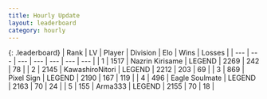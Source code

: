 ```yaml
---
title: Hourly Update
layout: leaderboard
category: hourly
---
```


{: .leaderboard}
| Rank | LV | Player | Division | Elo | Wins | Losses |
| --- | --- | --- | --- | --- | --- | --- |
| <span data-change="0">1</span> | 1517 | <span title="ID: 315148">Nazrin Kirisame</span> | LEGEND | <span data-change="0">2269</span> | <span data-change="0">242</span> | <span data-change="0">78</span> |
| <span data-change="0">2</span> | 2145 | <span title="ID: 164871">KawashiroNitori</span> | LEGEND | <span data-change="0">2212</span> | <span data-change="0">203</span> | <span data-change="0">69</span> |
| <span data-change="0">3</span> | 869 | <span title="ID: 568882">Pixel Sign</span> | LEGEND | <span data-change="0">2190</span> | <span data-change="0">167</span> | <span data-change="0">119</span> |
| <span data-change="0">4</span> | 496 | <span title="ID: 512212">Eagle Soulmate</span> | LEGEND | <span data-change="0">2163</span> | <span data-change="0">70</span> | <span data-change="0">24</span> |
| <span data-change="0">5</span> | 155 | <span title="ID: 402844">Arma333</span> | LEGEND | <span data-change="0">2155</span> | <span data-change="0">70</span> | <span data-change="0">18</span> |